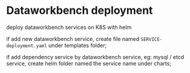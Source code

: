 # Dataworkbench deployment 
deploy dataworkbench services on K8S with helm

if add new dataworkbench service, create file named `SERVICE-deployment.yaml` under templates folder;

if add dependency service by dataworkbench service, eg: mysql / etcd service, create helm folder named the service name under charts;